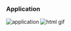 ### Application

<img src="https://thumbs.dreamstime.com/z/applications-concept-laptop-screen-d-display-landing-page-closeup-view-modern-conference-room-background-toned-image-78980631.jpg" alt="application">

<img src="https://i.gifer.com/8wUb.gif" alt ="html gif">